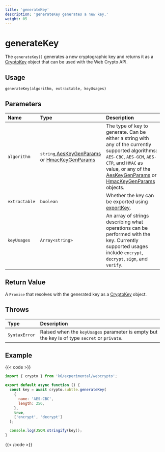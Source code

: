 ```yaml
---
title: 'generateKey'
description: 'generateKey generates a new key.'
weight: 05
---
```


# generateKey

The `generateKey()` generates a new cryptographic key and returns it as a [CryptoKey](https://grafana.com/docs/k6/<K6_VERSION>/javascript-api/k6-experimental/webcrypto/cryptokey) object that can be used with the Web Crypto API.

## Usage

```
generateKey(algorithm, extractable, keyUsages)
```

## Parameters

| Name          | Type                                                                                                                                                                                                                                                    | Description                                                                                                                                                                                                                                                                                                                                                                                                                     |
| :------------ | :------------------------------------------------------------------------------------------------------------------------------------------------------------------------------------------------------------------------------------------------------ | :------------------------------------------------------------------------------------------------------------------------------------------------------------------------------------------------------------------------------------------------------------------------------------------------------------------------------------------------------------------------------------------------------------------------------ |
| `algorithm`   | `string`,[AesKeyGenParams](https://grafana.com/docs/k6/<K6_VERSION>/javascript-api/k6-experimental/webcrypto/aeskeygenparams) or [HmacKeyGenParams](https://grafana.com/docs/k6/<K6_VERSION>/javascript-api/k6-experimental/webcrypto/hmackeygenparams) | The type of key to generate. Can be either a string with any of the currently supported algorithms: `AES-CBC`, `AES-GCM`, `AES-CTR`, and `HMAC` as value, or any of the [AesKeyGenParams](https://grafana.com/docs/k6/<K6_VERSION>/javascript-api/k6-experimental/webcrypto/aeskeygenparams) or [HmacKeyGenParams](https://grafana.com/docs/k6/<K6_VERSION>/javascript-api/k6-experimental/webcrypto/hmackeygenparams) objects. |
| `extractable` | `boolean`                                                                                                                                                                                                                                               | Whether the key can be exported using [exportKey](https://grafana.com/docs/k6/<K6_VERSION>/javascript-api/k6-experimental/webcrypto/subtlecrypto/exportkey).                                                                                                                                                                                                                                                                    |
| `keyUsages`   | `Array<string>`                                                                                                                                                                                                                                         | An array of strings describing what operations can be performed with the key. Currently supported usages include `encrypt`, `decrypt`, `sign`, and `verify`.                                                                                                                                                                                                                                                                    |

## Return Value

A `Promise` that resolves with the generated key as a [CryptoKey](https://grafana.com/docs/k6/<K6_VERSION>/javascript-api/k6-experimental/webcrypto/cryptokey) object.

## Throws

| Type          | Description                                                                                  |
| :------------ | :------------------------------------------------------------------------------------------- |
| `SyntaxError` | Raised when the `keyUsages` parameter is empty but the key is of type `secret` or `private`. |

## Example

{{< code >}}

```javascript
import { crypto } from 'k6/experimental/webcrypto';

export default async function () {
  const key = await crypto.subtle.generateKey(
    {
      name: 'AES-CBC',
      length: 256,
    },
    true,
    ['encrypt', 'decrypt']
  );

  console.log(JSON.stringify(key));
}
```

{{< /code >}}
